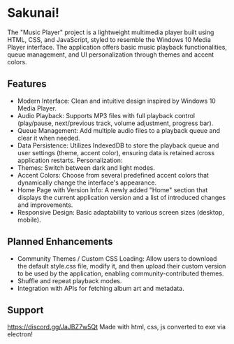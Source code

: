 # Sakunai!
The "Music Player" project is a lightweight multimedia player built using HTML, CSS, and JavaScript, styled to resemble the Windows 10 Media Player interface. The application offers basic music playback functionalities, queue management, and UI personalization through themes and accent colors.
## Features
* Modern Interface: Clean and intuitive design inspired by Windows 10 Media Player.
* Audio Playback: Supports MP3 files with full playback control (play/pause, next/previous track, volume adjustment, progress bar).
* Queue Management: Add multiple audio files to a playback queue and clear it when needed.
* Data Persistence: Utilizes IndexedDB to store the playback queue and user settings (theme, accent color), ensuring data is retained across application restarts.
Personalization:
* Themes: Switch between dark and light modes.
* Accent Colors: Choose from several predefined accent colors that dynamically change the interface's appearance.
* Home Page with Version Info: A newly added "Home" section that displays the current application version and a list of introduced changes and improvements.
* Responsive Design: Basic adaptability to various screen sizes (desktop, mobile).
## Planned Enhancements
* Community Themes / Custom CSS Loading: Allow users to download the default style.css file, modify it, and then upload their custom version to be used by the application, enabling community-contributed themes.
* Shuffle and repeat playback modes.
* Integration with APIs for fetching album art and metadata.
## Support
https://discord.gg/JaJBZ7w5Qt
Made with html, css, js
converted to exe via electron!
